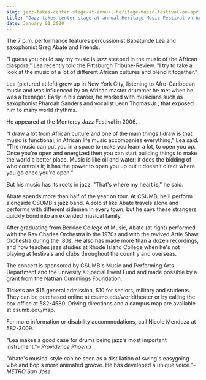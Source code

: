 ```yaml
---
slug: jazz-takes-center-stage-at-annual-heritage-music-festival-on-april-24
title: "Jazz takes center stage at annual Heritage Music Festival on April 24"
date: January 01 2020
---
```


<p>The 7 p.m. performance features percussionist Babatunde Lea and saxophonist Greg Abate and Friends.
</p><p>"I guess you could say my music is jazz steeped in the music of the African diaspora," Lea recently told the Pittsburgh Tribune-Review. "I try to take a look at the music of a lot of different African cultures and blend it together."
</p><p>Lea (pictured at left) grew up in New York City, listening to Afro-Caribbean music and was influenced by an African master drummer he met when he was a teenager. Early in his career, he worked with musicians such as saxophonist Pharoah Sanders and vocalist Leon Thomas Jr.; that exposed him to many world rhythms.
</p><p>He appeared at the Monterey Jazz Festival in 2006.
</p><p>"I draw a lot from African culture and one of the main things I draw is that music is functional; in African life music accompanies everything," Lea said. "The music can put you in a space to make you learn a lot, to open you up. Once you're open and energized then you can start building things to make the world a better place. Music is like oil and water: it does the bidding of who controls it; it has the power to open you up but it doesn't direct where you go once you're open."
</p><p>But his music has its roots in jazz. "That's where my heart is," he said.
</p><p>Abate spends more than half of the year on tour. At CSUMB, he'll perform alongside CSUMB's jazz band. A soloist like Abate travels alone and performs with different sidemen in every town, but he says these strangers quickly bond into an extended musical family.
</p><p>After graduating from Berklee College of Music, Abate (at right) performed with the Ray Charles Orchestra in the 1970s and with the revived Artie Shaw Orchestra during the '80s. He also has made more than a dozen recordings, and now teaches jazz studies at Rhode Island College when he's not playing at festivals and clubs throughout the country and overseas.
</p><p>The concert is sponsored by CSUMB's Music and Performing Arts Department and the univesity's Special Event Fund and made possible by a grant from the Nathan Cummings Foundation.
</p><p>Tickets are $15 general admission, $10 for seniors, military and students. They can be purchased online at csumb.edu/worldtheater or by calling the box office at 582-4580. Driving directions and a campus map are available at csumb.edu/map.
</p><p>For more information or disability accommodations, call Nicole Mendoza at 582-3009.
</p><p> 
</p><p>"Lea makes a good case for drums being jazz's most important instrument."– <em>Providence Phoenix</em>
</p><p>"Abate's musical style can be seen as a distillation of swing's easygoing vibe and bop's more animated groove. He has developed a unique voice."– <em>METRO San Jose</em>
</p>
